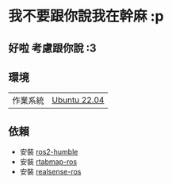 # 我不要跟你說我在幹麻 :p

## 好啦 考慮跟你說 :3

## 環境
<table>
<tbody>
    <tr>
        <td>作業系統</td>
        <td>         
            <a href="https://releases.ubuntu.com/jammy/">Ubuntu 22.04</a>
        </td>
    </tr>
</table>

## 依賴
- 安裝 [ros2-humble](https://docs.ros.org/en/humble/index.html)
- 安裝 [rtabmap-ros](https://github.com/introlab/rtabmap_ros)
- 安裝 [realsense-ros](https://github.com/IntelRealSense/realsense-ros)
